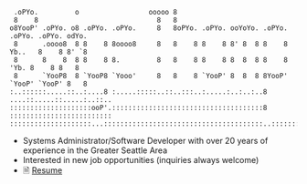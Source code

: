 ```                                                                                         
 .oPYo.         o                 ooooo 8                                                
 8    8                             8   8                                                
o8YooP' .oPYo. o8 .oPYo. .oPYo.     8   8oPYo. .oPYo. ooYoYo. .oPYo. .oPYo. .oPYo. odYo. 
 8      .oooo8  8 8    8 8oooo8     8   8    8 8    8 8' 8  8 8    8 Yb..   8    8 8' `8 
 8      8    8  8 8    8 8.         8   8    8 8    8 8  8  8 8    8   'Yb. 8    8 8   8 
 8      `YooP8  8 `YooP8 `Yooo'     8   8    8 `YooP' 8  8  8 8YooP' `YooP' `YooP' 8   8 
:..::::::.....::..:....8 :.....:::::..::..:::..:.....:..:..:..8 ....::.....::.....:..::..
::::::::::::::::::::ooP'.:::::::::::::::::::::::::::::::::::::8 :::::::::::::::::::::::::
::::::::::::::::::::...:::::::::::::::::::::::::::::::::::::::..:::::::::::::::::::::::::                  
```
- Systems Administrator/Software Developer with over 20 years of experience in the Greater Seattle Area
- Interested in new job opportunities (inquiries always welcome)
- 🗎 [Resume](https://github.com/paigeadelethompson/paigeadelethompson/releases/download/v07-21-2022.20.54/cv.pdf)

